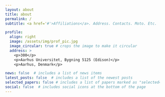 ```yaml
---
layout: about
title: about
permalink: /
subtitle: <a href='#'>Affiliations</a>. Address. Contacts. Moto. Etc.

profile:
  align: right
  image: /assets/img/prof_pic.jpg
  image_circular: true # crops the image to make it circular
  address: >
    <p>300</p>
    <p>Aarhus Universitet, Bygning 5125 (Edison)</p>
    <p>Aarhus, Denmark</p>

news: false  # includes a list of news items
latest_posts: false  # includes a list of the newest posts
selected_papers: false # includes a list of papers marked as "selected={true}"
social: false  # includes social icons at the bottom of the page
---
```




